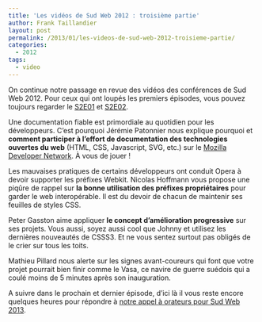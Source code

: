 ```yaml
---
title: 'Les vidéos de Sud Web 2012 : troisième partie'
author: Frank Taillandier
layout: post
permalink: /2013/01/les-videos-de-sud-web-2012-troisieme-partie/
categories:
  - 2012
tags:
  - video
---
```

On continue notre passage en revue des vidéos des conférences de Sud Web 2012. Pour ceux qui ont loupés les premiers épisodes, vous pouvez toujours regarder le [S2E01][1] et [S2E02][2].

Une documentation fiable est primordiale au quotidien pour les développeurs. C&rsquo;est pourquoi Jérémie Patonnier nous explique pourquoi et **comment participer à l&rsquo;effort de documentation des technologies ouvertes du web** (HTML, CSS, Javascript, SVG, etc.) sur le [Mozilla Developer Network][3]. À vous de jouer !



Les mauvaises pratiques de certains développeurs ont conduit Opera à devoir supporter les préfixes Webkit. Nicolas Hoffmann vous propose une piqûre de rappel sur **la bonne utilisation des préfixes propriétaires** pour garder le web interopérable. Il est du devoir de chacun de maintenir ses feuilles de styles CSS.



Peter Gasston aime appliquer **le concept d&rsquo;amélioration progressive** sur ses projets. Vous aussi, soyez aussi cool que Johnny et utilisez les dernières nouveautés de CSSS3. Et ne vous sentez surtout pas obligés de le crier sur tous les toits.



Mathieu Pillard nous alerte sur les signes avant-coureurs qui font que votre projet pourrait bien finir comme le Vasa, ce navire de guerre suédois qui a coulé moins de 5 minutes après son inauguration.



A suivre dans le prochain et dernier épisode, d&rsquo;ici là il vous reste encore quelques heures pour répondre à [notre appel à orateurs pour Sud Web 2013][4].

 [1]: http://sudweb.fr/blog/2012/12/les-videos-de-sud-web-2012-premiere-partie/ "Les vidéos de Sud Web 2012 – première partie"
 [2]: http://sudweb.fr/blog/2012/12/les-videos-de-sud-web-2012-deuxieme-partie/ "Les vidéos de Sud Web 2012 - deuxième partie"
 [3]: https://developer.mozilla.org/fr/docs
 [4]: http://tinyurl.com/sudweb-2013-appel-orateurs